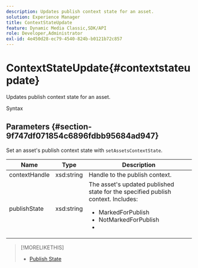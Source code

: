 ```yaml
---
description: Updates publish context state for an asset.
solution: Experience Manager
title: ContextStateUpdate
feature: Dynamic Media Classic,SDK/API
role: Developer,Administrator
exl-id: 4e450d28-ec79-4540-824b-b0121b72c857
---
```

# ContextStateUpdate{#contextstateupdate}

Updates publish context state for an asset.

 Syntax 

## Parameters {#section-9f747df071854c6896fdbb95684ad947}

Set an asset's publish context state with `setAssetsContextState`. 

<table id="table_FD172CEA4EFE44E08ADA22D090DC06CA">
 <thead>
  <tr>
   <th colname="col1" class="entry"> Name </th>
   <th colname="col2" class="entry"> Type </th>
   <th colname="col3" class="entry"> Description </th>
  </tr>
 </thead>
 <tbody>
  <tr>
   <td colname="col1"><span class="codeph"><span class="varname"> contextHandle</span></span></td>
   <td colname="col2"><span class="codeph"> xsd:string </span></td>
   <td colname="col3"> Handle to the publish context. </td>
  </tr>
  <tr>
   <td colname="col1"><span class="codeph"><span class="varname"> publishState</span></span></td>
   <td colname="col2"><span class="codeph"> xsd:string</span></td>
   <td colname="col3">The asset's updated published state for the specified publish context. Includes: 
    <ul id="ul_CF6019C4CA3648B687C252F1A7C2EAAF">
     <li id="li_4367D7A058F045D98CDF58009E2AC7BC"><span class="codeph"> MarkedForPublish</span></li>
     <li id="li_EEFC6A76C1014C6D9D5E66F271B68606"><span class="codeph"> NotMarkedForPublish</span></li>
     <li id="li_5145CFA39F5249C48DBD0A37543AF055"><span class="codeph"></span></li>
    </ul></td>
  </tr>
 </tbody>
</table>

>[!MORELIKETHIS]
>
>* [Publish State](../../string-constants/c-string-constants/r-publish-state.md#reference-a9d80231514b4272b39d10c1a7aadca8)
